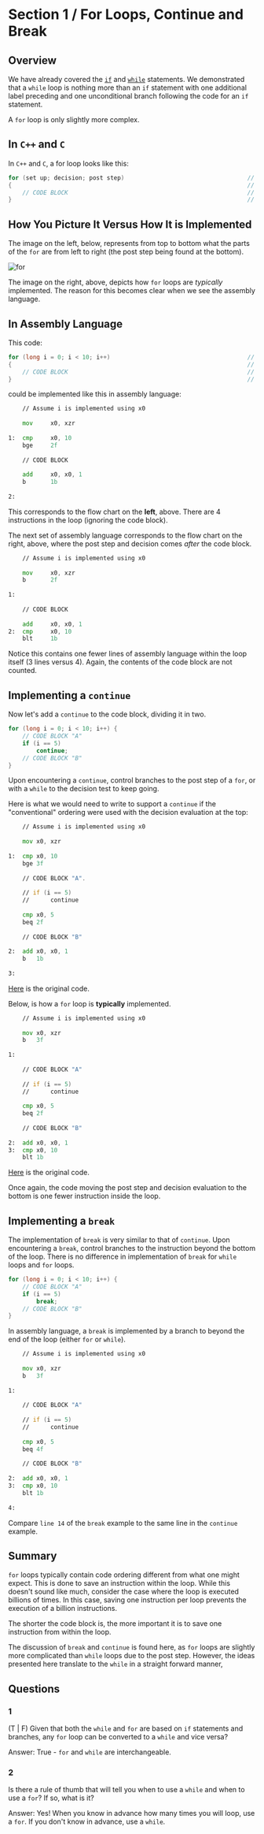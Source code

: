 # Section 1 / For Loops, Continue and Break

## Overview

We have already covered the [`if`](./if.md) and [`while`](./while.md) statements. We demonstrated that a `while` loop is nothing more than an `if` statement with one additional label preceding and one unconditional branch following the code for an `if` statement.

A `for` loop is only slightly more complex.

## In `C++` and `C`

In `C++` and `C`, a for loop looks like this:

```c++
for (set up; decision; post step)                                   // 1 
{                                                                   // 2 
    // CODE BLOCK                                                   // 3 
}                                                                   // 4 
```

## How You Picture It Versus How It is Implemented

The image on the left, below, represents from top to bottom what the parts of the `for` are from left to right (the post step being found at the bottom).

![for](./for.jpeg)

The image on the right, above, depicts how `for` loops are *typically* implemented. The reason for this becomes clear when we see the assembly language.

## In Assembly Language

This code:

```c++
for (long i = 0; i < 10; i++)                                       // 1 
{                                                                   // 2 
    // CODE BLOCK                                                   // 3 
}                                                                   // 4 
```

could be implemented like this in assembly language:

```asm
    // Assume i is implemented using x0                                 // 1 
                                                                        // 2 
    mov     x0, xzr                                                     // 3 
                                                                        // 4 
1:  cmp     x0, 10                                                      // 5 
    bge     2f                                                          // 6 
                                                                        // 7 
    // CODE BLOCK                                                       // 8 
                                                                        // 9 
    add     x0, x0, 1                                                   // 10 
    b       1b                                                          // 11 
                                                                        // 12 
2:                                                                      // 13 
```

This corresponds to the flow chart on the **left**, above. There are 4 instructions in the loop (ignoring the code block).

The next set of assembly language corresponds to the flow chart on the right, above, where the post step and decision comes *after* the code block.

```asm
    // Assume i is implemented using x0                                 // 1 
                                                                        // 2 
    mov     x0, xzr                                                     // 3 
    b       2f                                                          // 4 
                                                                        // 5 
1:                                                                      // 6 
                                                                        // 7 
    // CODE BLOCK                                                       // 8 
                                                                        // 9 
    add     x0, x0, 1                                                   // 10 
2:  cmp     x0, 10                                                      // 11 
    blt     1b                                                          // 12 
```

Notice this contains one fewer lines of assembly language within the loop itself (3 lines versus 4). Again, the contents of the code block are not counted.

## Implementing a `continue`

Now let's add a `continue` to the code block, dividing it in two.

```c
for (long i = 0; i < 10; i++) {
    // CODE BLOCK "A"
    if (i == 5)
        continue;
    // CODE BLOCK "B"
}
```

Upon encountering a `continue`, control branches to the post step of a `for`, or with a `while` to the decision test to keep going.

Here is what we would need to write to support a `continue` if the "conventional" ordering were used with the decision evaluation at the top:

```asm
    // Assume i is implemented using x0                                 // 1 
                                                                        // 2 
    mov x0, xzr                                                         // 3 
                                                                        // 4 
1:  cmp x0, 10                                                          // 5 
    bge 3f                                                              // 6 
                                                                        // 7 
    // CODE BLOCK "A".                                                  // 8 
                                                                        // 9 
    // if (i == 5)                                                      // 10 
    //      continue                                                    // 11 
                                                                        // 12 
    cmp x0, 5                                                           // 13 
    beq 2f                                                              // 14 
                                                                        // 15 
    // CODE BLOCK "B"                                                   // 16 
                                                                        // 17 
2:  add x0, x0, 1                                                       // 18 
    b   1b                                                              // 19 
                                                                        // 20 
3:                                                                      // 21
```

[Here](./for05.s) is the original code.

Below, is how a `for` loop is **typically** implemented.

```asm
    // Assume i is implemented using x0                                 // 1 
                                                                        // 2 
    mov x0, xzr                                                         // 3 
    b   3f                                                              // 4 
                                                                        // 5 
1:                                                                      // 6 
                                                                        // 7 
    // CODE BLOCK "A"                                                   // 8 
                                                                        // 9 
    // if (i == 5)                                                      // 10 
    //      continue                                                    // 11 
                                                                        // 12 
    cmp x0, 5                                                           // 13 
    beq 2f                                                              // 14 
                                                                        // 15 
    // CODE BLOCK "B"                                                   // 16 
                                                                        // 17 
2:  add x0, x0, 1                                                       // 18 
3:  cmp x0, 10                                                          // 19 
    blt 1b                                                              // 20 
```

[Here](./for06.s) is the original code.

Once again, the code moving the post step and decision evaluation to the bottom is one fewer instruction inside the loop.

## Implementing a `break`

The implementation of `break` is very similar to that of `continue`. Upon encountering a `break`, control branches to the instruction beyond the bottom of the loop. There is no difference in implementation of `break` for `while` loops and `for` loops.

```c
for (long i = 0; i < 10; i++) {
    // CODE BLOCK "A"
    if (i == 5)
        break;
    // CODE BLOCK "B"
}
```

In assembly language, a `break`  is implemented by a branch to beyond the end of the loop (either `for` or `while`).

```asm
    // Assume i is implemented using x0                                 // 1 
                                                                        // 2 
    mov x0, xzr                                                         // 3 
    b   3f                                                              // 4 
                                                                        // 5 
1:                                                                      // 6 
                                                                        // 7 
    // CODE BLOCK "A"                                                   // 8 
                                                                        // 9 
    // if (i == 5)                                                      // 10 
    //      continue                                                    // 11 
                                                                        // 12 
    cmp x0, 5                                                           // 13 
    beq 4f                                                              // 14 
                                                                        // 15 
    // CODE BLOCK "B"                                                   // 16 
                                                                        // 17 
2:  add x0, x0, 1                                                       // 18 
3:  cmp x0, 10                                                          // 19 
    blt 1b                                                              // 20
                                                                        // 21
4:                                                                      // 22
```

Compare `line 14` of the `break` example to the same line in the `continue` example.

## Summary

`for` loops typically contain code ordering different from what one might expect. This is done to save an instruction within the loop. While this doesn't sound like much, consider the case where the loop is executed billions of times. In this case, saving one instruction per loop prevents the execution of a billion instructions. 

The shorter the code block is, the more important it is to save one instruction from within the loop.

The discussion of `break` and `continue` is found here, as `for` loops are slightly more complicated than `while` loops due to the post step. However, the ideas presented here translate to the `while` in a straight forward manner,

## Questions

### 1

(T | F) Given that both the `while` and `for` are based on `if` statements and branches, any `for` loop can be converted to a `while` and vice versa?

Answer: True - `for` and `while` are interchangeable.

### 2

Is there a rule of thumb that will tell you when to use a  `while` and when to use a `for`? If so, what is it?

Answer: Yes! When you know in advance how many times you will loop, use a `for`. If you don't know in advance, use a `while`.
